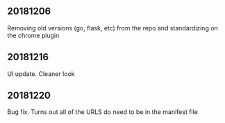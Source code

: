 ## 20181206
Removing old versions (go, flask, etc) from the repo and standardizing on the chrome plugin

## 20181216
UI update. Cleaner look

## 20181220
Bug fix. Turns out all of the URLS do need to be in the manifest file